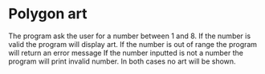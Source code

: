 # Polygon art

The program ask the user for a number between 1 and 8.
If the number is valid the program will display art.
If the number is out of range the program will return an error message
If the number inputted is not a number the program will print
invalid number.
In both cases no art will be shown.